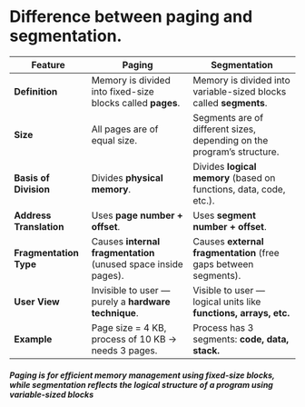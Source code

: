 # Difference between paging and segmentation.

| **Feature**             | **Paging**                                                     | **Segmentation**                                                       |
| ----------------------- | -------------------------------------------------------------- | ---------------------------------------------------------------------- |
| **Definition**          | Memory is divided into fixed-size blocks called **pages**.     | Memory is divided into variable-sized blocks called **segments**.      |
| **Size**                | All pages are of equal size.                                   | Segments are of different sizes, depending on the program’s structure. |
| **Basis of Division**   | Divides **physical memory**.                                   | Divides **logical memory** (based on functions, data, code, etc.).     |
| **Address Translation** | Uses **page number + offset**.                                 | Uses **segment number + offset**.                                      |
| **Fragmentation Type**  | Causes **internal fragmentation** (unused space inside pages). | Causes **external fragmentation** (free gaps between segments).        |
| **User View**           | Invisible to user — purely a **hardware technique**.           | Visible to user — logical units like **functions, arrays, etc.**       |
| **Example**             | Page size = 4 KB, process of 10 KB → needs 3 pages.            | Process has 3 segments: **code, data, stack.**                         |

##### Paging is for efficient memory management using fixed-size blocks, while segmentation reflects the logical structure of a program using variable-sized blocks